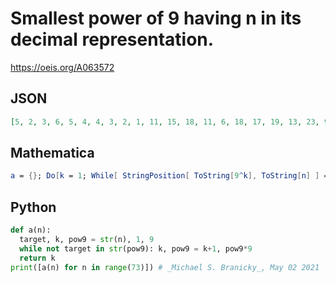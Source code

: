 # Smallest power of 9 having n in its decimal representation\.
https://oeis.org/A063572
## JSON
```JSON
[5, 2, 3, 6, 5, 4, 4, 3, 2, 1, 11, 15, 18, 11, 6, 18, 17, 19, 13, 23, 9, 8, 14, 21, 12, 13, 26, 28, 12, 3, 8, 6, 13, 24, 10, 18, 12, 27, 9, 27, 10, 6, 9, 8, 6, 14, 8, 7, 9, 5, 18, 16, 18, 6, 13, 35, 4, 20, 13, 5, 11, 4, 23, 18, 12, 4, 17, 8, 24, 7, 22, 17, 3]
```
## Mathematica
```Mathematica
a = {}; Do[k = 1; While[ StringPosition[ ToString[9^k], ToString[n] ] == {}, k++ ]; a = Append[a, k], {n, 0, 60} ]; a
```
## Python
```Python
def a(n):
  target, k, pow9 = str(n), 1, 9
  while not target in str(pow9): k, pow9 = k+1, pow9*9
  return k
print([a(n) for n in range(73)]) # _Michael S. Branicky_, May 02 2021
```
